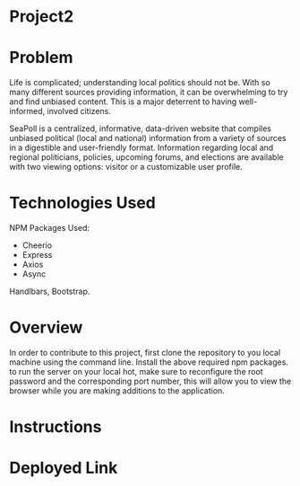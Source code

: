 # Project2

<!-- In order to meet the Employer Competitive standards and be ready to show your application to employers, the README.md file should meet the following criteria:


Clearly state the problem the app is trying to solve (i.e. what is it doing and why)

Give a high-level overview of how the app is organized
Give start-to-finish instructions on how to run the app
Include screenshots, gifs or videos of the app functioning
Contain a link to a deployed version of the app
Clearly list the technologies used in the app
State your role in the app development -->

# Problem
Life is complicated; understanding local politics should not be. With so many different sources providing information, it can be overwhelming to try and find unbiased content. This is a major deterrent to having well-informed, involved citizens. 

SeaPoll is a centralized, informative, data-driven website that compiles unbiased political (local and national) information from a variety of sources in a digestible and user-friendly format. Information regarding local and regional politicians, policies, upcoming forums, and elections are available with two viewing options: visitor or a customizable user profile.


# Technologies Used
NPM Packages Used: 
- Cheerio
- Express
- Axios
- Async

Handlbars, Bootstrap.

# Overview
In order to contribute to this project, first clone the repository to you local machine using the command line. Install the above required npm packages. to run the server on your local hot, make sure to reconfigure the root password and the corresponding port number, this will allow you to view the browser while you are making additions to the application. 
# Instructions

# Deployed Link
